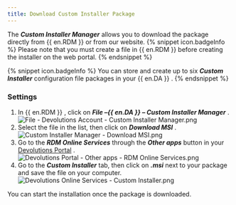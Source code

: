 ```yaml
---
title: Download Custom Installer Package
---
```

The ***Custom Installer Manager*** allows you to download the package directly from {{ en.RDM }} or from our website. 
{% snippet icon.badgeInfo %} 
Please note that you must create a file in {{ en.RDM }} before creating the installer on the web portal. 
{% endsnippet %}
 
{% snippet icon.badgeInfo %} 
You can store and create up to six ***Custom Installer*** configuration file packages in your {{ en.DA }} . 
{% endsnippet %}
 
### Settings 

1. In {{ en.RDM }} , click on ***File –{{ en.DA }} – Custom Installer Manager*** .
![File - Devolutions Account - Custom Installer Manager.png](/img/en/cloud/clip0009.png)
1. Select the file in the list, then click on ***Download MSI*** .  
![Custom Installer Manager - Download MSI.png](/img/en/cloud/Cloud2000.png)  
1. Go to the ***RDM Online Services*** through the ***Other apps*** button in your [Devolutions Portal](https://portal.devolutions.com/) .  
![Devolutions Portal - Other apps - RDM Online Services.png](/img/en/cloud/Cloud2001.png)  
1. Go to the ***Custom Installer*** tab, then click on ***.msi*** next to your package and save the file on your computer.  
![Devolutions Online Services - Custom Installer.png](/img/en/cloud/clip0021.png)  

You can start the installation once the package is downloaded. 

